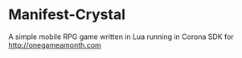 Manifest-Crystal
================

A simple mobile RPG game written in Lua running in Corona SDK for http://onegameamonth.com